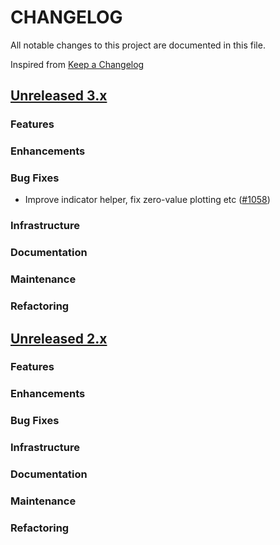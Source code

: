 # CHANGELOG
All notable changes to this project are documented in this file.

Inspired from [Keep a Changelog](https://keepachangelog.com/en/1.1.0/)

## [Unreleased 3.x](https://github.com/opensearch-project/anomaly-detection/compare/2.x...HEAD)
### Features
### Enhancements
### Bug Fixes
- Improve indicator helper, fix zero-value plotting etc ([#1058](https://github.com/opensearch-project/anomaly-detection-dashboards-plugin/pull/1058))

### Infrastructure
### Documentation
### Maintenance
### Refactoring

## [Unreleased 2.x](https://github.com/opensearch-project/anomaly-detection/compare/2.19...2.x)
### Features


### Enhancements
### Bug Fixes

### Infrastructure
### Documentation
### Maintenance
### Refactoring
